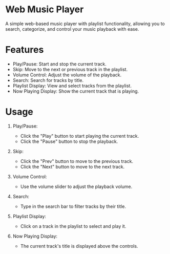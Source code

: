  # Web Music Player

A simple web-based music player with playlist functionality, allowing you to search, categorize, and control your music playback with ease.

# Features

- Play/Pause: Start and stop the current track.
- Skip: Move to the next or previous track in the playlist.
- Volume Control: Adjust the volume of the playback.
- Search: Search for tracks by title.
- Playlist Display: View and select tracks from the playlist.
- Now Playing Display: Show the current track that is playing.

# Usage

1. Play/Pause:
   - Click the "Play" button to start playing the current track.
   - Click the "Pause" button to stop the playback.

2. Skip:
   - Click the "Prev" button to move to the previous track.
   - Click the "Next" button to move to the next track.

3. Volume Control:
   - Use the volume slider to adjust the playback volume.

4. Search:
   - Type in the search bar to filter tracks by their title.

5. Playlist Display:
   - Click on a track in the playlist to select and play it.

6. Now Playing Display:
   - The current track's title is displayed above the controls.
